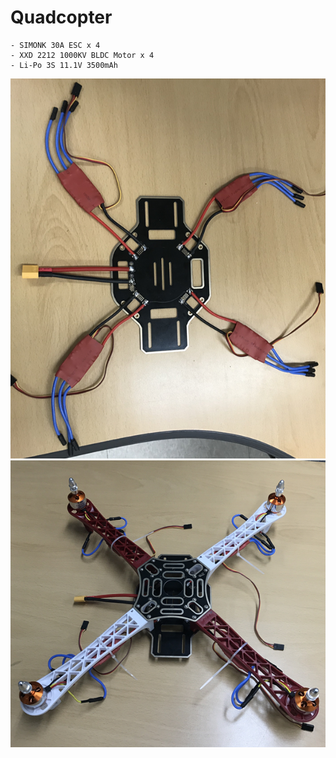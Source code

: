 # Quadcopter

```
- SIMONK 30A ESC x 4
- XXD 2212 1000KV BLDC Motor x 4
- Li-Po 3S 11.1V 3500mAh
```

![1581070036342](img\1581070036342.png)
![1581070053421](img\1581070053421.png)

